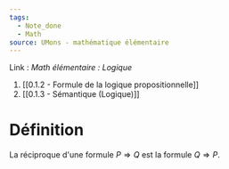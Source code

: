 ```yaml
---
tags:
  - Note_done
  - Math
source: UMons - mathématique élémentaire
---
```


Link : 
_Math élémentaire : Logique_
1. [[0.1.2 - Formule de la logique propositionnelle]]
2. [[0.1.3 - Sémantique (Logique)]]
 
# Définition
La réciproque d'une formule $P ⇒ Q$ est la formule $Q ⇒ P$.
